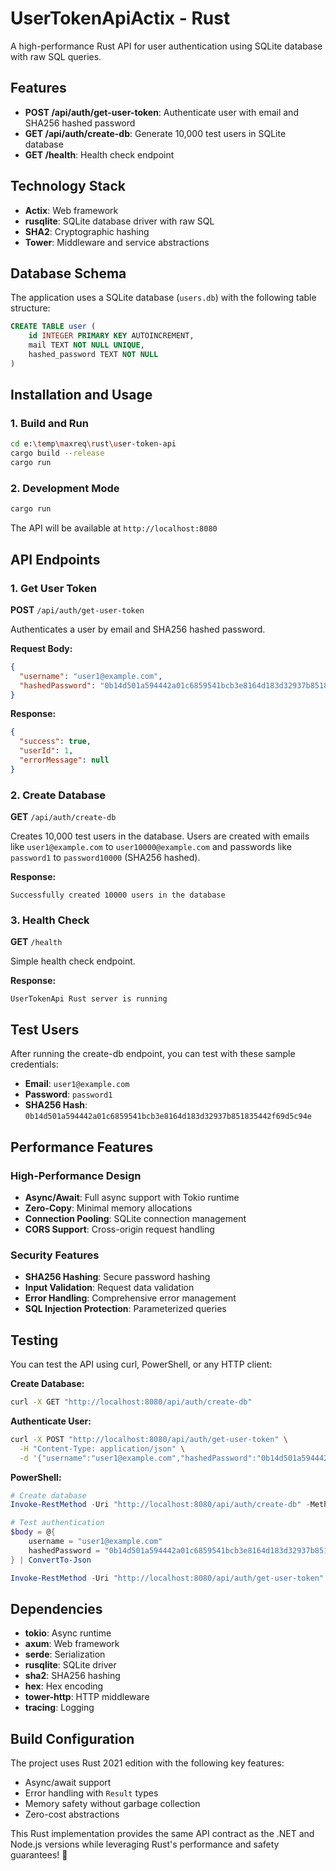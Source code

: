 # UserTokenApiActix - Rust

A high-performance Rust API for user authentication using SQLite database with raw SQL queries.

## Features

- **POST /api/auth/get-user-token**: Authenticate user with email and SHA256 hashed password
- **GET /api/auth/create-db**: Generate 10,000 test users in SQLite database
- **GET /health**: Health check endpoint

## Technology Stack

- **Actix**: Web framework
- **rusqlite**: SQLite database driver with raw SQL
- **SHA2**: Cryptographic hashing
- **Tower**: Middleware and service abstractions

## Database Schema

The application uses a SQLite database (`users.db`) with the following table structure:

```sql
CREATE TABLE user (
    id INTEGER PRIMARY KEY AUTOINCREMENT,
    mail TEXT NOT NULL UNIQUE,
    hashed_password TEXT NOT NULL
)
```

## Installation and Usage

### 1. Build and Run
```bash
cd e:\temp\maxreq\rust\user-token-api
cargo build --release
cargo run
```

### 2. Development Mode
```bash
cargo run
```

The API will be available at `http://localhost:8080`

## API Endpoints

### 1. Get User Token
**POST** `/api/auth/get-user-token`

Authenticates a user by email and SHA256 hashed password.

**Request Body:**
```json
{
  "username": "user1@example.com",
  "hashedPassword": "0b14d501a594442a01c6859541bcb3e8164d183d32937b851835442f69d5c94e"
}
```

**Response:**
```json
{
  "success": true,
  "userId": 1,
  "errorMessage": null
}
```

### 2. Create Database
**GET** `/api/auth/create-db`

Creates 10,000 test users in the database. Users are created with emails like `user1@example.com` to `user10000@example.com` and passwords like `password1` to `password10000` (SHA256 hashed).

**Response:**
```
Successfully created 10000 users in the database
```

### 3. Health Check
**GET** `/health`

Simple health check endpoint.

**Response:**
```
UserTokenApi Rust server is running
```

## Test Users

After running the create-db endpoint, you can test with these sample credentials:

- **Email**: `user1@example.com`
- **Password**: `password1`
- **SHA256 Hash**: `0b14d501a594442a01c6859541bcb3e8164d183d32937b851835442f69d5c94e`

## Performance Features

### High-Performance Design
- **Async/Await**: Full async support with Tokio runtime
- **Zero-Copy**: Minimal memory allocations
- **Connection Pooling**: SQLite connection management
- **CORS Support**: Cross-origin request handling

### Security Features
- **SHA256 Hashing**: Secure password hashing
- **Input Validation**: Request data validation
- **Error Handling**: Comprehensive error management
- **SQL Injection Protection**: Parameterized queries

## Testing

You can test the API using curl, PowerShell, or any HTTP client:

**Create Database:**
```bash
curl -X GET "http://localhost:8080/api/auth/create-db"
```

**Authenticate User:**
```bash
curl -X POST "http://localhost:8080/api/auth/get-user-token" \
  -H "Content-Type: application/json" \
  -d '{"username":"user1@example.com","hashedPassword":"0b14d501a594442a01c6859541bcb3e8164d183d32937b851835442f69d5c94e"}'
```

**PowerShell:**
```powershell
# Create database
Invoke-RestMethod -Uri "http://localhost:8080/api/auth/create-db" -Method Get

# Test authentication
$body = @{
    username = "user1@example.com"
    hashedPassword = "0b14d501a594442a01c6859541bcb3e8164d183d32937b851835442f69d5c94e"
} | ConvertTo-Json

Invoke-RestMethod -Uri "http://localhost:8080/api/auth/get-user-token" -Method Post -Body $body -ContentType "application/json"
```

## Dependencies

- **tokio**: Async runtime
- **axum**: Web framework
- **serde**: Serialization
- **rusqlite**: SQLite driver
- **sha2**: SHA256 hashing
- **hex**: Hex encoding
- **tower-http**: HTTP middleware
- **tracing**: Logging

## Build Configuration

The project uses Rust 2021 edition with the following key features:
- Async/await support
- Error handling with `Result` types
- Memory safety without garbage collection
- Zero-cost abstractions

This Rust implementation provides the same API contract as the .NET and Node.js versions while leveraging Rust's performance and safety guarantees! 🦀
